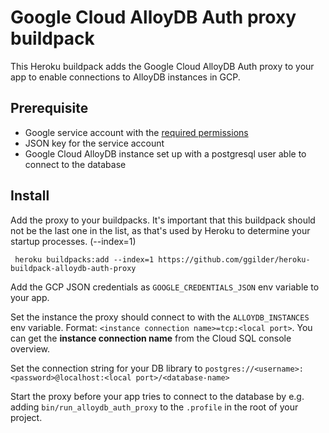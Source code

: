 # Google Cloud AlloyDB Auth proxy buildpack

This Heroku buildpack adds the Google Cloud AlloyDB Auth proxy to your app to enable
connections to AlloyDB instances in GCP.

## Prerequisite

- Google service account with the [required permissions](https://cloud.google.com/alloydb/docs/auth-proxy/connect#required-iam-permissions)
- JSON key for the service account
- Google Cloud AlloyDB instance set up with a postgresql user able to connect
to the database

## Install

Add the proxy to your buildpacks. It's important that this buildpack should
not be the last one in the list, as that's used by Heroku to determine your
startup processes. (--index=1)

     heroku buildpacks:add --index=1 https://github.com/ggilder/heroku-buildpack-alloydb-auth-proxy

Add the GCP JSON credentials as `GOOGLE_CREDENTIALS_JSON` env variable to your app.

Set the instance the proxy should connect to with the `ALLOYDB_INSTANCES` env
variable. Format: `<instance connection name>=tcp:<local port>`. You can get the
**instance connection name** from the Cloud SQL console overview.

Set the connection string for your DB library to
`postgres://<username>:<password>@localhost:<local port>/<database-name>`

Start the proxy before your app tries to connect to the database by e.g. adding
`bin/run_alloydb_auth_proxy` to the `.profile` in the root of your project.